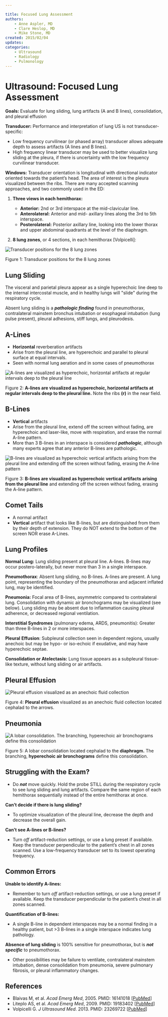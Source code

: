 ```yaml
---

title: Focused Lung Assessment
authors:
    - Anne Aspler, MD
    - Clare Heslop, MD
    - Mike Stone, MD
created: 2015/02/04
updates:
categories:
    - Ultrasound
    - Radiology
    - Pulmonology
---
```


# Ultrasound: Focused Lung Assessment

**Goals:** Evaluate for lung sliding, lung artifacts (A and B lines), consolidation, and pleural effusion

**Transducer:** Performance and interpretation of lung US is not transducer-specific:

- Low frequency curvilinear (or phased array) transducer allows adequate depth to assess artifacts (A lines and B lines).
- High frequency linear transducer may be used to better visualize lung sliding at the pleura, if there is uncertainty with the low frequency curvilinear transducer.

**Windows:** Transducer orientation is longitudinal with directional indicator oriented towards the patient’s head. The area of interest is the pleura visualized between the ribs. There are many accepted scanning approaches, and two commonly used in the ED:

1. **Three views in each hemithorax:**

   - **Anterior:** 2nd or 3rd interspace at the mid-clavicular line.
   - **Anterolateral:** Anterior and mid- axillary lines along the 3rd to 5th interspace.
   - **Posterolateral:** Posterior axillary line, looking into the lower thorax and upper abdominal quadrants at the level of the diaphragm.

2. **8 lung zones**, or 4 sections, in each hemithorax [Volpicelli]&#x3A;

![Transducer positions for the 8 lung zones](image-1.png)

Figure 1: Transducer positions for the 8 lung zones

## Lung Sliding

The visceral and parietal pleura appear as a single hyperechoic line deep to the internal intercostal muscle, and in healthy lungs will "slide" during the respiratory cycle.

Absent lung sliding is a **_pathologic finding_** found in pneumothorax, contralateral mainstem bronchus intubation or esophageal intubation (lung pulse present), pleural adhesions, stiff lungs, and pleurodesis.

## A-Lines

- **Horizontal** reverberation artifacts
- Arise from the pleural line, are hyperechoic and parallel to pleural surface at equal intervals.
- Seen with normal lung aeration and in some cases of pneumothorax

![A-lines are visualized as hyperechoic, horizontal artifacts at regular intervals deep to the pleural line](image-2.png)

Figure 2: **A-lines are visualized as hyperechoic, horizontal artifacts at regular intervals deep to the pleural line.** Note the ribs **(r)** in the near field.

## B-Lines

- **Vertical** artifacts
- Arise from the pleural line, extend off the screen without fading, are hyperechoic and laser-like, move with respiration, and erase the normal A-line pattern.
- More than 3 B-lines in an interspace is considered **_pathologic_**, although many experts agree that any anterior B-lines are pathologic.

![B-lines are visualized as hyperechoic vertical artifacts arising from the pleural line and extending off the screen without fading, erasing the A-line pattern](image-3.png)

Figure 3: **B-lines are visualized as hyperechoic vertical artifacts arising from the pleural line** and extending off the screen without fading, erasing the A-line pattern.

## Comet Tails

- A normal artifact
- **Vertical** artifact that looks like B-lines, but are distinguished from them by their depth of extension. They do NOT extend to the bottom of the screen NOR erase A-Lines.

## Lung Profiles

**Normal Lung:** Lung sliding present at pleural line. A-lines. B-lines may occur postero-laterally, but never more than 3 in a single interspace.

**Pneumothorax**: Absent lung sliding, no B-lines. A-lines are present. A lung point, representing the boundary of the pneumothorax and adjacent inflated lung, may be identified.

**Pneumonia:** Focal area of B-lines, asymmetric compared to contralateral lung. Consolidation with dynamic air bronchograms may be visualized (see below). Lung sliding may be absent due to inflammation causing pleural adherence, or decreased regional ventilation.

**Interstitial Syndromes** (pulmonary edema, ARDS, pneumonitis): Greater than three B-lines in 2 or more interspaces.

**Pleural** **Effusion**: Subpleural collection seen in dependent regions, usually anechoic but may be hypo- or iso-echoic if exudative, and may have hyperechoic septae.

**Consolidation or Atelectasis:** Lung tissue appears as a subpleural tissue-like texture, without lung sliding or air artifacts.

## Pleural Effusion

![Pleural effusion visualized as an anechoic fluid collection](image-4.png)

Figure 4: **Pleural effusion** visualized as an anechoic fluid collection located cephalad to the arrows.

## Pneumonia

![A lobar consolidation. The branching, hyperechoic air bronchograms define this consolidation](image-5.png)

Figure 5: A lobar consolidation located cephalad to the **diaphragm.** The branching, **hyperechoic air bronchograms** define this consolidation.

## Struggling with the Exam?

- Do **_not_** move quickly. Hold the probe STILL during the respiratory cycle to see lung sliding and lung artifacts. Compare the same region of each hemithorax sequentially instead of the entire hemithorax at once.

**Can’t decide if there is lung sliding?**

- To optimize visualization of the pleural line, decrease the depth and decrease the overall gain.

**Can’t see A-lines or B-lines?**

- Turn _off_ artifact-reduction settings, or use a lung preset if available. Keep the transducer perpendicular to the patient’s chest in all zones scanned. Use a low-frequency transducer set to its lowest operating frequency.

## Common Errors

**Unable to identify A-lines:** 

- Remember to turn _off_ artifact-reduction settings, or use a lung preset if available. Keep the transducer perpendicular to the patient’s chest in all zones scanned.

**Quantification of B-lines:** 

- A single B-line in dependent interspaces may be a normal finding in a healthy patient, but >3 B-lines in a single interspace indicates lung pathology.

**Absence of lung sliding** is 100% sensitive for pneumothorax, but is **_not specific_** to pneumothorax. 

- Other possibilities may be failure to ventilate, contralateral mainstem intubation, dense consolidation from pneumonia, severe pulmonary fibrosis, or pleural inflammatory changes.

## References

- Blaivas M, et al. _Acad Emerg Med_, 2005. PMID: 16141018 [[PubMed](http://www.ncbi.nlm.nih.gov/pubmed/16141018)]
- Liteplo AS, et al. _Acad Emerg Med_, 2009. PMID: 19183402 [[PubMed](http://www.ncbi.nlm.nih.gov/pubmed/19183402)]
- Volpicelli G. _J Ultrasound Med_. 2013. PMID: 23269722 [[PubMed](http://www.ncbi.nlm.nih.gov/pubmed/23269722)]
